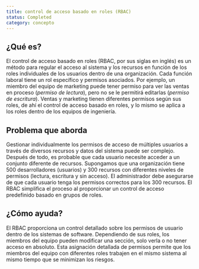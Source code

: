 ```yaml
---
title: control de acceso basado en roles (RBAC)
status: Completed
category: concepto
---
```


## ¿Qué es?

El control de acceso basado en roles (RBAC, por sus siglas en inglés) es un método para regular el acceso al sistema y los recursos en función de los roles individuales de los usuarios dentro de una organización. Cada función laboral tiene un rol específico y permisos asociados. Por ejemplo, un miembro del equipo de marketing puede tener permiso para ver las ventas en proceso (_permiso de lectura_), pero no se le permitirá editarlas (_permiso de escritura_). Ventas y marketing tienen diferentes permisos según sus roles, de ahí el control de acceso basado en roles, y lo mismo se aplica a los roles dentro de los equipos de ingeniería.

## Problema que aborda

Gestionar individualmente los permisos de acceso de múltiples usuarios a través de diversos recursos y datos del sistema puede ser complejo. Después de todo, es probable que cada usuario necesite acceder a un conjunto diferente de recursos. Supongamos que una organización tiene 500 desarrolladores (usuarios) y 300 recursos con diferentes niveles de permisos (lectura, escritura y sin acceso). El administrador debe asegurarse de que cada usuario tenga los permisos correctos para los 300 recursos. El RBAC simplifica el proceso al proporcionar un control de acceso predefinido basado en grupos de roles.

## ¿Cómo ayuda?

El RBAC proporciona un control detallado sobre los permisos de usuario dentro de los sistemas de software. Dependiendo de sus roles, los miembros del equipo pueden modificar una sección, solo verla o no tener acceso en absoluto. Esta asignación detallada de permisos permite que los miembros del equipo con diferentes roles trabajen en el mismo sistema al mismo tiempo que se minimizan los riesgos.
